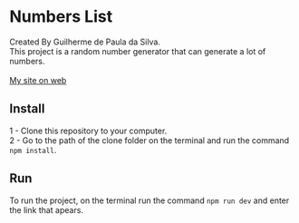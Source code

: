 # Numbers List
Created By Guilherme de Paula da Silva. <br/>
This project is a random number generator that can generate a lot of numbers.  <br/><br/>
[My site on web](https://guilherme-numbers-list.web.app/)

## Install
1 - Clone this repository to your computer.<br/>
2 - Go to the path of the clone folder on the terminal and run the command `npm install`. <br/>
## Run
To run the project, on the terminal run the command `npm run dev` and enter the link that apears.